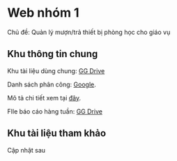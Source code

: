 # Web nhóm 1

Chủ đề: Quản lý mượn/trả thiết bị phòng học cho giáo vụ

## Khu thông tin chung

Khu tài liệu dùng chung: [GG Drive](https://drive.google.com/drive/folders/16WoC1MfbnFDf1mR7939bobeY9KReYJ6_?usp=sharing)

Danh sách phân công: [Google](https://docs.google.com/spreadsheets/d/1vsLCj_pabLhNHKZQNKxgfvkZPeCYt_D5/edit?usp=sharing&ouid=100906603777909324400&rtpof=true&sd=true).

Mô tả chi tiết xem tại [đây](https://docs.google.com/spreadsheets/d/177X5Xmo7lfyH1q8X9IcCrtgvVR32fA5U/edit?usp=sharing&ouid=100906603777909324400&rtpof=true&sd=true).

FIle báo cáo hàng tuần: [GG Drive](https://docs.google.com/spreadsheets/d/1-ULXfdRxfQCyiWKiWB0AKoxprOzZNtK88eQRJAFvw3M/edit?usp=sharing)

## Khu tài liệu tham khảo

Cập nhật sau
